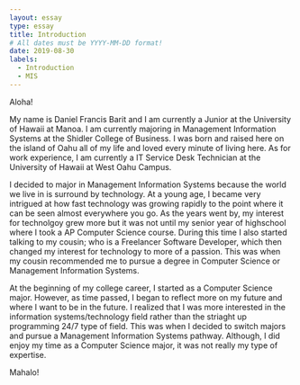 ```yaml
---
layout: essay
type: essay
title: Introduction
# All dates must be YYYY-MM-DD format!
date: 2019-08-30
labels:
  - Introduction
  - MIS
---
```


Aloha!

My name is Daniel Francis Barit and I am currently a Junior at the University of Hawaii at Manoa. I am currently majoring in Management Information Systems at the Shidler College of Business. I was born and raised here on the island of Oahu all of my life and loved every minute of living here. As for work experience, I am currently a IT Service Desk Technician at the University of Hawaii at West Oahu Campus. 

I decided to major in Management Information Systems because the world we live in is surround by technology. At a young age, I became very intrigued at how fast technology was growing rapidly to the point where it can be seen almost everywhere you go. As the years went by, my interest for technolgoy grew more but it was not until my senior year of highschool where I took a AP Computer Science course. During this time I also started talking to my cousin; who is a Freelancer Software Developer, which then changed my interest for technology to more of a passion. This was when my cousin recommended me to pursue a degree in Computer Science or Management Information Systems. 

At the beginning of my college career, I started as a Computer Science major. However, as time passed, I began to reflect more on my future and where I want to be in the future. I realized that I was more interested in the information systems/technology field rather than the striaght up programming 24/7 type of field. This was when I decided to switch majors and pursue a Management Information Systems pathway. Although, I did enjoy my time as a Computer Science major, it was not really my type of expertise. 

Mahalo!
